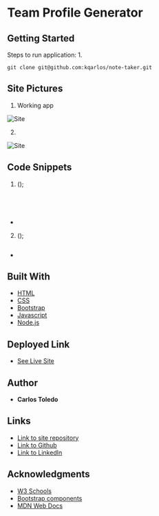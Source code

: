 # Team Profile Generator

## Getting Started

Steps to run application:
1. 

```
git clone git@github.com:kqarlos/note-taker.git

```

## Site Pictures

1. Working app

![Site](assets/live.gif)

2. 

![Site](assets/team-profile.png)


## Code Snippets


1. ();

```javascript


    
```
* 


2. ();

```javascript


```
* 


## Built With

* [HTML](https://developer.mozilla.org/en-US/docs/Web/HTML)
* [CSS](https://developer.mozilla.org/en-US/docs/Web/CSS)
* [Bootstrap](https://getbootstrap.com/)
* [Javascript](https://www.javascript.com/)
* [Node.js](https://nodejs.org/en/)

## Deployed Link

* [See Live Site](https://kqarlos.github.io/team-profile-generator)

## Author

 * **Carlos Toledo** 

## Links

- [Link to site repository](https://github.com/kqarlos/note-taker)
- [Link to Github](https://www.github.com/kqarlos)
- [Link to LinkedIn](https://www.linkedin.com/in/carlos-toledo415/)


## Acknowledgments

* [W3 Schools](https://www.w3schools.com/)
* [Bootstrap components](https://getbootstrap.com/docs/4.4/components/navbar/)
* [MDN Web Docs](https://developer.mozilla.org/en-US/docs/Web/API/Document_Object_Model)